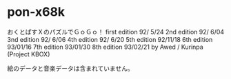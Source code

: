 # pon-x68k

おくとぱすＸのパズルでＧｏＧｏ！
 first edition 92/ 5/24 
 2nd edition 92/ 6/04 
 3nd edition 92/ 6/06 
 4th edition 92/ 6/20 
 5th edition 92/11/18 
 6th edition 93/01/16 
 7th edition 93/01/30 
 8th edition 93/02/21 
       by Awed / Kurinpa (Project KBOX)

絵のデータと音楽データは含まれていません。
